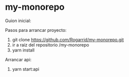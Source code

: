 # my-monorepo

Guion inicial:

Pasos para arrancar proyecto:

1. git clone https://github.com/Rogarrid/my-monorepo.git
2. ir a raiz del repositorio /my-monorepo
3. yarn install

Arrancar api:

1. yarn start:api
